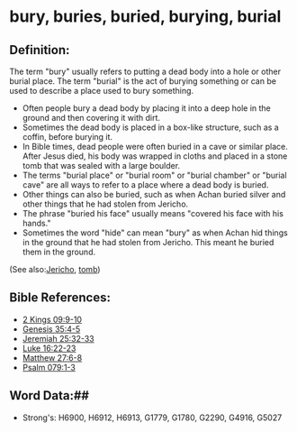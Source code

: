 # bury, buries, buried, burying, burial #

## Definition: ##

The term "bury" usually refers to putting a dead body into a hole or other burial place. The term "burial" is the act of burying something or can be used to describe a place used to bury something.

* Often people bury a dead body by placing it into a deep hole in the ground and then covering it with dirt.
* Sometimes the dead body is placed in a box-like structure, such as a coffin, before burying it.
* In Bible times, dead people were often buried in a cave or similar place. After Jesus died, his body was wrapped in cloths and placed in a stone tomb that was sealed with a large boulder.
* The terms "burial place" or "burial room" or "burial chamber" or "burial cave" are all ways to refer to a place where a dead body is buried.
* Other things can also be buried, such as when Achan buried silver and other things that he had stolen from Jericho.
* The phrase "buried his face" usually means "covered his face with his hands."
* Sometimes the word "hide" can mean "bury" as when Achan hid things in the ground that he had stolen from Jericho. This meant he buried them in the ground.

(See also:[Jericho](../names/jericho.md), [tomb](tomb.md))

## Bible References: ##

* [2 Kings 09:9-10](rc://en/tn/help/2ki/09/09)
* [Genesis 35:4-5](rc://en/tn/help/gen/35/04)
* [Jeremiah 25:32-33](rc://en/tn/help/jer/25/32)
* [Luke 16:22-23](rc://en/tn/help/luk/16/22)
* [Matthew 27:6-8](rc://en/tn/help/mat/27/06)
* [Psalm 079:1-3](rc://en/tn/help/psa/079/001)

## Word Data:##

* Strong's: H6900, H6912, H6913, G1779, G1780, G2290, G4916, G5027
